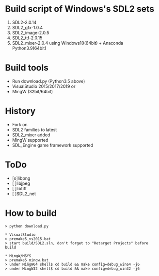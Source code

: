 # Build script of Windows's SDL2 sets
1. SDL2-2.0.14
2. SDL2_gfx-1.0.4
3. SDL2_image-2.0.5
4. SDL2_ttf-2.0.15
5. SDL2_mixer-2.0.4
using Windows10(64bit) + Anaconda Python3.9(64bit)


# Build tools
* Run download.py (Python3.5 above)
* VisualStudio 2015/2017/2019
 or
* MingW (32bit/64bit)


# History
* Fork on
* SDL2 families to latest
* SDL2_mixer added
* MingW supported
* SDL_Engine game framework supported


# ToDo
* [o]libpng
* [ ]libjpeg
* [ ]libtiff
* [ ]SDL2_net


# How to build
```
> python download.py

* VisualStudio
> premake5_vs2015.bat
> start build/SDL2.sln, don't forget to "Retarget Projects" before build

* MingW/MSYS
> premake5_mingw.bat
> under MingW64 shell$ cd build && make config=debug_win64 -j6
> under MingW32 shell$ cd build && make config=debug_win32 -j6
```


